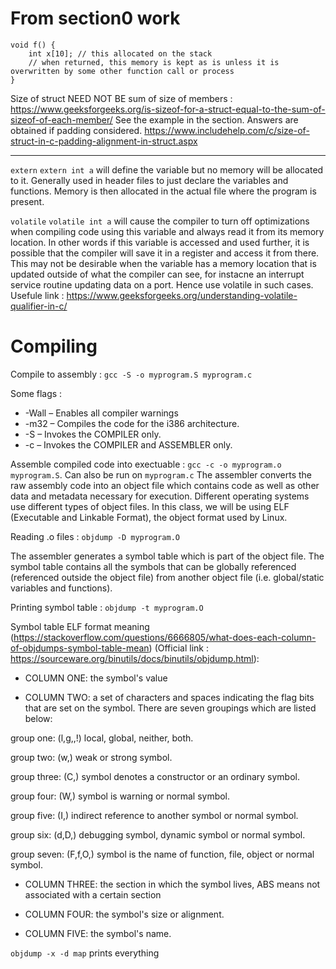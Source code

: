 # From section0 work

```
void f() {
    int x[10]; // this allocated on the stack
    // when returned, this memory is kept as is unless it is overwritten by some other function call or process
}

```

Size of struct NEED NOT BE sum of size of members : https://www.geeksforgeeks.org/is-sizeof-for-a-struct-equal-to-the-sum-of-sizeof-of-each-member/
See the example in the section. Answers are obtained if padding considered.
https://www.includehelp.com/c/size-of-struct-in-c-padding-alignment-in-struct.aspx

<hr></hr>

`extern`
`extern int a` will define the variable but no memory will be allocated to it. Generally used in header files to just declare the variables and functions. Memory is then allocated in the actual file where the program is present.

`volatile`
`volatile int a` will cause the compiler to turn off optimizations when compiling code using this variable and always read it from its memory location. In other words if this variable is accessed and used further, it is possible that the compiler will save it in a register and access it from there. This may not be desirable when the variable has a memory location that is updated outside of what the compiler can see, for instacne an interrupt service routine updating data on a port. Hence use volatile in such cases.
Usefule link : https://www.geeksforgeeks.org/understanding-volatile-qualifier-in-c/

# Compiling
Compile to assembly : `gcc -S -o myprogram.S myprogram.c`

Some flags :
* -Wall – Enables all compiler warnings
* -m32 – Compiles the code for the i386 architecture.
* -S – Invokes the COMPILER only.
* -c – Invokes the COMPILER and ASSEMBLER only.

Assemble compiled code into exectuable : `gcc -c -o myprogram.o myprogram.S`. Can also be run on `myprogram.c`
The assembler converts the raw assembly code into an object file which contains code as well as other
data and metadata necessary for execution. Different operating systems use different types of object
files. In this class, we will be using ELF (Executable and Linkable Format), the object format used by
Linux.

Reading .o files : `objdump -D myprogram.O`

The assembler generates a symbol table which is part of the object file. The symbol table contains all
the symbols that can be globally referenced (referenced outside the object file) from another object file
(i.e. global/static variables and functions).

Printing symbol table : `objdump -t myprogram.O`

Symbol table ELF format meaning (https://stackoverflow.com/questions/6666805/what-does-each-column-of-objdumps-symbol-table-mean) (Official link : https://sourceware.org/binutils/docs/binutils/objdump.html):
* COLUMN ONE: the symbol's value

* COLUMN TWO: a set of characters and spaces indicating the flag bits that are set on the symbol. There are seven groupings which are listed below:

group one: (l,g,,!) local, global, neither, both.

group two: (w,) weak or strong symbol.

group three: (C,) symbol denotes a constructor or an ordinary symbol.

group four: (W,) symbol is warning or normal symbol.

group five: (I,) indirect reference to another symbol or normal symbol.

group six: (d,D,) debugging symbol, dynamic symbol or normal symbol.

group seven: (F,f,O,) symbol is the name of function, file, object or normal symbol.

* COLUMN THREE: the section in which the symbol lives, ABS means not associated with a certain section

* COLUMN FOUR: the symbol's size or alignment.

* COLUMN FIVE: the symbol's name.

`objdump -x -d map` prints everything